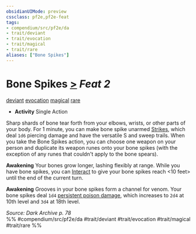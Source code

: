 ```yaml
---
obsidianUIMode: preview
cssclass: pf2e,pf2e-feat
tags:
- compendium/src/pf2e/da
- trait/deviant
- trait/evocation
- trait/magical
- trait/rare
aliases: ["Bone Spikes"]
---
```

# Bone Spikes  [>](../../Rules/core-rulebook/chapter-9-playing-the-game.md#Actions "Single Action") *Feat 2*  
[deviant](../../Rules/traits/deviant-da.md)  [evocation](../../Rules/traits/evocation.md)  [magical](../../Rules/traits/magical.md)  [rare](../../Rules/traits/rare.md)  

- **Activity** Single Action

Sharp shards of bone tear forth from your elbows, wrists, or other parts of your body. For 1 minute, you can make bone spike unarmed [Strikes](../../Rules/actions/strike.md), which deal `1d6` piercing damage and have the versatile S and sweep trails. When you take the Bone Spikes action, you can choose one weapon on your person and duplicate its weapon runes onto your bone spikes (with the exception of any runes that couldn't apply to the bone spears).

**Awakening** Your bones grow longer, lashing flexibly at range. While you have bone spikes, you can [Interact](../../Rules/actions/interact.md) to give your bone spikes reach <10 feet> until the end of the current turn.

**Awakening** Grooves in your bone spikes form a channel for venom. Your bone spikes deal `1d4` [persistent poison damage](../../Rules/conditions.md#Persistent%20Damage), which increases to `2d4` at 10th level and `3d4` at 18th level.

*Source: Dark Archive p. 78*  
%% #compendium/src/pf2e/da #trait/deviant #trait/evocation #trait/magical #trait/rare %%